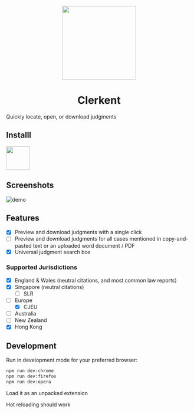 <p align="center">
  <img src="https://i.imgur.com/pLUJxj6.png" width="200" />
</p>
<h1 align="center">
  Clerkent
</h1>

Quickly locate, open, or download judgments

## Installl

[<img src="https://raw.githubusercontent.com/alrra/browser-logos/main/src/firefox/firefox.svg" width="64" />](https://addons.mozilla.org/en-GB/firefox/addon/clerkent/)

## Screenshots

![demo](./demo.gif)

## Features

- [x] Preview and download judgments with a single click
- [ ] Preview and download judgments for all cases mentioned in copy-and-pasted text or an uploaded word document / PDF
- [x] Universal judgment search box

### Supported Jurisdictions

- [x] England & Wales (neutral citations, and most common law reports)
- [x] Singapore (neutral citations)
  - [ ] SLR
- [ ] Europe
  - [x] CJEU
- [ ] Australia
- [ ] New Zealand
- [x] Hong Kong

## Development

Run in development mode for your preferred browser:

```bash
npm run dev:chrome
npm run dev:firefox
npm run dev:opera
```

Load it as an unpacked extension

Hot reloading should work
